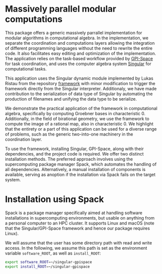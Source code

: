# Massively parallel modular computations

This package offers a generic massively parrallel implementation for modular algorithms in computational algebra. In the implementation,  we separate the coordination and computations layers allowing the integration of different programming languages without the need to rewrite the entire code. It also facilitates easy editing and optimization of the implementation.  The application relies on the task-based workflow provided by [GPI-Space](http://www.gpi-space.de/) for task coordination, and uses the computer algebra  system [Singular](https://www.singular.uni-kl.de/) for computational tasks.

This application  uses the Singular dynamic module implemented by Lukas Ristau from  the repository
[framework](https://github.com/singular-gpispace/framework)  with minor modification to trigger the framework directly from the Singular interpreter. Additionaly, we have made contribution to  the serialization of data type of Singular by automating the production of filenames and unifying  the data type  to be serialize.

We demonstrate the practical application of the framework in computational algebra, specifically by computing Groebner bases in characteristic 0. 
Additionally, in the field of birational geometry, we use the framework to compute the image of a rational map, also in characteristic 0. We highlight that the entirety or a part of this application can be used for a diverse range of problems, such as the  generic two-into-one machinery in the coordination layer.

To use the framework, installing Singular, GPI-Space, along with their dependencies, and the project code is required. 
We offer two distinct installation methods. The preferred approach involves using the supercomputing package manager Spack, 
which automates the handling of all dependencies. Alternatively, a manual installation of components is available,
serving as anoption if the installation via Spack fails on the target system.


# Installation using Spack
Spack is a package manager specifically aimed at handling software installations in supercomputing environments, but
usable on anything from a personal computer to an HPC cluster. It supports Linux and macOS (note that the Singular/GPI-Space
framework and hence our package requires Linux).

We will assume that the user has some directory path with read and
write access. In the following, we assume this path is set as the environment variable
`software_ROOT`, as well as `install_ROOT`:

```bash
export software_ROOT=~/singular-gpispace
export install_ROOT=~/singular-gpispace

```



